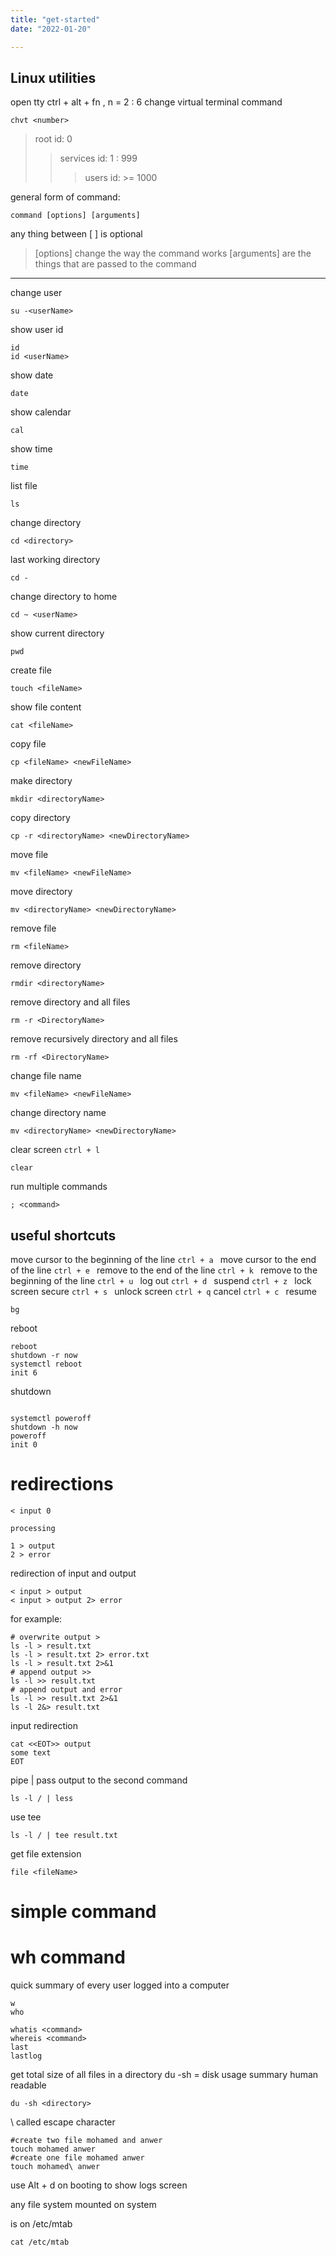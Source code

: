 ```yaml
---
title: "get-started"
date: "2022-01-20"

---
```


## Linux  utilities
open tty
ctrl + alt + fn  ,  n = 2 : 6
change virtual terminal command
```
chvt <number>
```
>root id: 0
>>services id: 1 : 999
>>>users id: >= 1000


general form of command:
```
command [options] [arguments]
```
any thing between [ ] is optional
>[options] change the way the command works
>[arguments] are the things that are passed to the command


***
change user
```
su -<userName>
``` 
show user id
```
id
id <userName>
```
show date
```
date
```
show calendar
```
cal
```
show time
```
time
```
list file
```
ls
```
change directory
```
cd <directory>
```
last working directory
```
cd -
```
change directory to home
```
cd ~ <userName>
```
show current directory
```
pwd
```
create file
```
touch <fileName>
```
show file content
```
cat <fileName>
```
copy file 
```
cp <fileName> <newFileName>
```
make directory
```
mkdir <directoryName>
```
copy directory
```
cp -r <directoryName> <newDirectoryName>
```
move file
```
mv <fileName> <newFileName>
```
move directory
```
mv <directoryName> <newDirectoryName>
```
remove file
```
rm <fileName>
```
remove directory
```
rmdir <directoryName>
```
remove directory and all files
```
rm -r <DirectoryName>
```
remove recursively directory and all files 
```
rm -rf <DirectoryName>
```
change file name
```
mv <fileName> <newFileName>
```
change directory name
```
mv <directoryName> <newDirectoryName>
```
clear screen `ctrl + l`
```
clear
```

run multiple commands
```
; <command>
```

## useful shortcuts

move cursor to the beginning of the line `ctrl + a `
move cursor to the end of the line `ctrl + e `
remove to the end of the line `ctrl + k `
remove to the beginning of the line `ctrl + u `
log out `ctrl + d `
suspend `ctrl + z `
lock screen secure `ctrl + s `
unlock screen  `ctrl + q`
cancel `ctrl + c `
resume 
```
bg
```
reboot
```
reboot
shutdown -r now
systemctl reboot
init 6
```
shutdown
```

systemctl poweroff
shutdown -h now
poweroff
init 0
```
# redirections

    < input 0 

`processing`         

    1 > output 
    2 > error 

redirection of input and output
```
< input > output
< input > output 2> error
```
for example:
```
# overwrite output >
ls -l > result.txt
ls -l > result.txt 2> error.txt
ls -l > result.txt 2>&1
# append output >>
ls -l >> result.txt
# append output and error
ls -l >> result.txt 2>&1
ls -l 2&> result.txt
```
input redirection
```
cat <<EOT>> output
some text
EOT
```
pipe | pass output to the second command
```
ls -l / | less
```
use tee
```
ls -l / | tee result.txt
```
get file extension
```
file <fileName>
```
# simple command
# wh command

quick summary of every user logged into a computer

```
w
who
```
```
whatis <command>
whereis <command>
last
lastlog

```
get total size of all files in a directory
du -sh = disk usage summary human readable  
```
du -sh <directory>
```

\ called escape character
```
#create two file mohamed and anwer 
touch mohamed anwer
#create one file mohamed anwer 
touch mohamed\ anwer
```

use Alt + d
on booting to show logs screen

any file system mounted on system 

is on /etc/mtab
```
cat /etc/mtab
```



